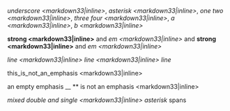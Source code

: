 _underscore <markdown33|inline>_, *asterisk <markdown33|inline>*, _one two <markdown33|inline>_, *three four <markdown33|inline>*, _a <markdown33|inline>_, *b <markdown33|inline>*

**strong <markdown33|inline>** and *em <markdown33|inline>* and **strong <markdown33|inline>** and *em <markdown33|inline>*

_line <markdown33|inline>
line <markdown33|inline>
line_

this_is_not_an_emphasis <markdown33|inline>

an empty emphasis __ ** is not an emphasis <markdown33|inline>

*mixed **double and* single <markdown33|inline> asterisk** spans